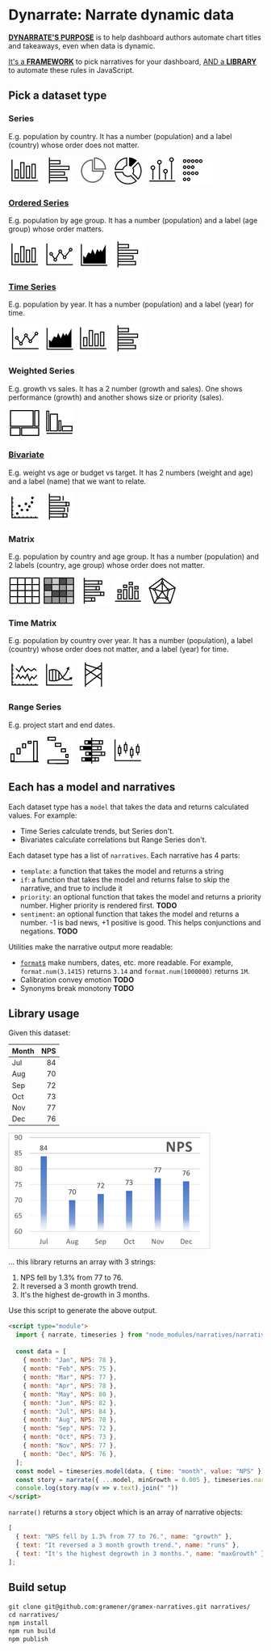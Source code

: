# Dynarrate: Narrate dynamic data

[**DYNARRATE'S PURPOSE**](docs/purpose.md) is to help dashboard authors automate chart titles and takeaways, even when data is dynamic.

[It's a **FRAMEWORK**](#pick-a-dataset-type) to pick narratives for your dashboard,
[AND a **LIBRARY**](#library-usage) to automate these rules in JavaScript.

## Pick a dataset type

### Series

E.g. population by country. It has a number (population) and a label (country) whose order does not matter.

![Column](docs/img/icon-column.png)
![Bar](docs/img/icon-bar.png)
![Pie](docs/img/icon-pie.png)
![Donut](docs/img/icon-donut.png)
![Lollipop](docs/img/icon-lollipop.png)
![Isotype](docs/img/icon-isotype.png)

### [Ordered Series](docs/orderedseries.md)

E.g. population by age group. It has a number (population) and a label (age group) whose order matters.

![Column](docs/img/icon-column.png)
![Line](docs/img/icon-line.png)
![Area](docs/img/icon-area.png)
![Bar](docs/img/icon-bar.png)

### [Time Series](docs/timeseries.md)

E.g. population by year. It has a number (population) and a label (year) for time.

[![Line](docs/img/icon-line.png)](docs/timeseries.md)
[![Area](docs/img/icon-area.png)](docs/timeseries.md)
[![Column](docs/img/icon-column.png)](docs/timeseries.md)
[![Bar](docs/img/icon-bar.png)](docs/timeseries.md)

### Weighted Series

E.g. growth vs sales. It has a 2 number (growth and sales). One shows performance (growth) and another shows size or priority (sales).

![Treemap](docs/img/icon-treemap.png)
![Marimekko](docs/img/icon-marimekko.png)

### [Bivariate](docs/bivariate.md)

E.g. weight vs age or budget vs target. It has 2 numbers (weight and age) and a label (name) that we want to relate.

![Scatterplot](docs/img/icon-scatterplot.png)
![Bullet chart](docs/img/icon-bullet.png)

<!--
- Multi-series (where we need to GROUP to convert into a series)
  - Same as series

Weighted bivariate: bubble chart

- Each has a tree version
  - Tree series
  - Tree ordered series
  - Tree time series
  - Tree weighted series
  - Tree bivariate
  - Tree matrix
  - Tree time matrix
  - Tree range series
- Each has a time version(?)
  - Time bivariate
-->

### Matrix

E.g. population by country and age group. It has a number (population) and 2 labels (country, age group) whose order does not matter.

![Table](docs/img/icon-table.png)
![Heatmap](docs/img/icon-heatmap.png)
![Stacked bar](docs/img/icon-bar-stacked.png)
![Stacked column](docs/img/icon-column-stacked.png)
![Radar](docs/img/icon-radar.png)

### Time Matrix

E.g. population by country over year. It has a number (population), a label (country) whose order does not matter, and a label (year) for time.

![multiline](docs/img/icon-multiline.png)
![multiarea](docs/img/icon-multiarea.png)
![slope](docs/img/icon-slope.png)

### Range Series

E.g. project start and end dates.

![Waterfall](docs/img/icon-waterfall.png)
![Gantt](docs/img/icon-gantt.png)
![Spine](docs/img/icon-spine.png)
![Candlestick](docs/img/icon-candlestick.png)

## Each has a model and narratives

Each dataset type has a `model` that takes the data and returns calculated values. For example:

- Time Series calculate trends, but Series don't.
- Bivariates calculate correlations but Range Series don't.

Each dataset type has a list of `narratives`. Each narrative has 4 parts:

- `template`: a function that takes the model and returns a string
- `if`: a function that takes the model and returns false to skip the narrative, and true to include it
- `priority`: an optional function that takes the model and returns a priority number. Higher priority is rendered first. **TODO**
- `sentiment`: an optional function that takes the model and returns a number. -1 is bad news, +1 positive is good. This helps conjunctions and negations. **TODO**

Utilities make the narrative output more readable:

- [`format`s](docs/format.md) make numbers, dates, etc. more readable. For example, `format.num(3.1415)` returns `3.14` and `format.num(1000000)` returns `1M`.
- Calibration convey emotion **TODO**
- Synonyms break monotony **TODO**

## Library usage

Given this dataset:

| Month | NPS |
| ----- | --: |
| Jul   |  84 |
| Aug   |  70 |
| Sep   |  72 |
| Oct   |  73 |
| Nov   |  77 |
| Dec   |  76 |

![NPS bar chart](docs/img/barchart-nps-subset.png)

... this library returns an array with 3 strings:

1. NPS fell by 1.3% from 77 to 76.
2. It reversed a 3 month growth trend.
3. It's the highest de-growth in 3 months.

Use this script to generate the above output.

```html
<script type="module">
  import { narrate, timeseries } from "node_modules/narratives/narratives.mjs";

  const data = [
    { month: "Jan", NPS: 78 },
    { month: "Feb", NPS: 75 },
    { month: "Mar", NPS: 77 },
    { month: "Apr", NPS: 78 },
    { month: "May", NPS: 80 },
    { month: "Jun", NPS: 82 },
    { month: "Jul", NPS: 84 },
    { month: "Aug", NPS: 70 },
    { month: "Sep", NPS: 72 },
    { month: "Oct", NPS: 73 },
    { month: "Nov", NPS: 77 },
    { month: "Dec", NPS: 76 },
  ];
  const model = timeseries.model(data, { time: "month", value: "NPS" });
  const story = narrate({ ...model, minGrowth = 0.005 }, timeseries.narratives)
  console.log(story.map(v => v.text).join(" "))
</script>
```

`narrate()` returns a `story` object which is an array of narrative objects:

```js
[
  { text: "NPS fell by 1.3% from 77 to 76.", name: "growth" },
  { text: "It reversed a 3 month growth trend.", name: "runs" },
  { text: "It's the highest degrowth in 3 months.", name: "maxGrowth" },
];
```

## Build setup

```shell
git clone git@github.com:gramener/gramex-narratives.git narratives/
cd narratives/
npm install
npm run build
npm publish
```
